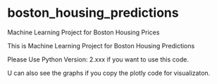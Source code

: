 # boston_housing_predictions
Machine Learning Project for Boston Housing Prices 

This is Machine Learning Project for Boston Housing Predictions

Please Use Python Version: 2.xxx if you want to use this code. 

U can also see the graphs if you copy the plotly code for visualizaton. 
